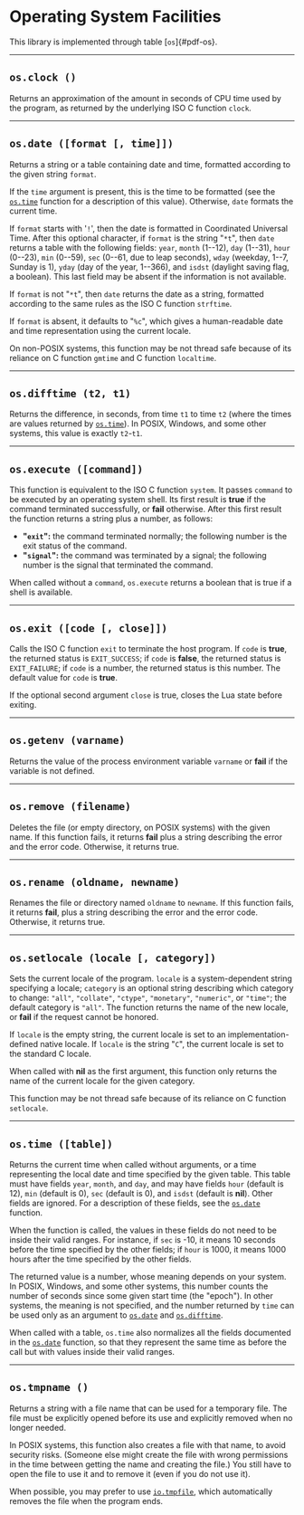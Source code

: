 # Operating System Facilities

This library is implemented through table [`os`]{#pdf-os}.

------------------------------------------------------------------------

## `os.clock ()`

Returns an approximation of the amount in seconds of CPU time used by
the program, as returned by the underlying ISO C function `clock`.

------------------------------------------------------------------------

## `os.date ([format [, time]])`

Returns a string or a table containing date and time, formatted
according to the given string `format`.

If the `time` argument is present, this is the time to be formatted (see
the [`os.time`]( /06_standard_lib/ch095#os-time-table) function for a description of this value).
Otherwise, `date` formats the current time.

If `format` starts with \'`!`\', then the date is formatted in
Coordinated Universal Time. After this optional character, if `format`
is the string \"`*t`\", then `date` returns a table with the following
fields: `year`, `month` (1--12), `day` (1--31), `hour` (0--23), `min`
(0--59), `sec` (0--61, due to leap seconds), `wday` (weekday, 1--7,
Sunday is 1), `yday` (day of the year, 1--366), and `isdst` (daylight
saving flag, a boolean). This last field may be absent if the
information is not available.

If `format` is not \"`*t`\", then `date` returns the date as a string,
formatted according to the same rules as the ISO C function `strftime`.

If `format` is absent, it defaults to \"`%c`\", which gives a
human-readable date and time representation using the current locale.

On non-POSIX systems, this function may be not thread safe because of
its reliance on C function `gmtime` and C function `localtime`.

------------------------------------------------------------------------

## `os.difftime (t2, t1)`

Returns the difference, in seconds, from time `t1` to time `t2` (where
the times are values returned by [`os.time`]( /06_standard_lib/ch095#os-time-table)). In POSIX,
Windows, and some other systems, this value is exactly `t2`*-*`t1`.

------------------------------------------------------------------------

## `os.execute ([command])`

This function is equivalent to the ISO C function `system`. It passes
`command` to be executed by an operating system shell. Its first result
is **true** if the command terminated successfully, or **fail**
otherwise. After this first result the function returns a string plus a
number, as follows:

-   **\"`exit`\":** the command terminated normally; the following
    number is the exit status of the command.
-   **\"`signal`\":** the command was terminated by a signal; the
    following number is the signal that terminated the command.

When called without a `command`, `os.execute` returns a boolean that is
true if a shell is available.

------------------------------------------------------------------------

## `os.exit ([code [, close]])`

Calls the ISO C function `exit` to terminate the host program. If `code`
is **true**, the returned status is `EXIT_SUCCESS`; if `code` is
**false**, the returned status is `EXIT_FAILURE`; if `code` is a number,
the returned status is this number. The default value for `code` is
**true**.

If the optional second argument `close` is true, closes the Lua state
before exiting.

------------------------------------------------------------------------

## `os.getenv (varname)`

Returns the value of the process environment variable `varname` or
**fail** if the variable is not defined.

------------------------------------------------------------------------

## `os.remove (filename)`

Deletes the file (or empty directory, on POSIX systems) with the given
name. If this function fails, it returns **fail** plus a string
describing the error and the error code. Otherwise, it returns true.

------------------------------------------------------------------------

## `os.rename (oldname, newname)`

Renames the file or directory named `oldname` to `newname`. If this
function fails, it returns **fail**, plus a string describing the error
and the error code. Otherwise, it returns true.

------------------------------------------------------------------------

## `os.setlocale (locale [, category])`

Sets the current locale of the program. `locale` is a system-dependent
string specifying a locale; `category` is an optional string describing
which category to change: `"all"`, `"collate"`, `"ctype"`, `"monetary"`,
`"numeric"`, or `"time"`; the default category is `"all"`. The function
returns the name of the new locale, or **fail** if the request cannot be
honored.

If `locale` is the empty string, the current locale is set to an
implementation-defined native locale. If `locale` is the string \"`C`\",
the current locale is set to the standard C locale.

When called with **nil** as the first argument, this function only
returns the name of the current locale for the given category.

This function may be not thread safe because of its reliance on
C function `setlocale`.

------------------------------------------------------------------------

## `os.time ([table])`

Returns the current time when called without arguments, or a time
representing the local date and time specified by the given table. This
table must have fields `year`, `month`, and `day`, and may have fields
`hour` (default is 12), `min` (default is 0), `sec` (default is 0), and
`isdst` (default is **nil**). Other fields are ignored. For a
description of these fields, see the [`os.date`]( /06_standard_lib/ch09#os-date-format-time) function.

When the function is called, the values in these fields do not need to
be inside their valid ranges. For instance, if `sec` is -10, it means 10
seconds before the time specified by the other fields; if `hour` is
1000, it means 1000 hours after the time specified by the other fields.

The returned value is a number, whose meaning depends on your system. In
POSIX, Windows, and some other systems, this number counts the number of
seconds since some given start time (the \"epoch\"). In other systems,
the meaning is not specified, and the number returned by `time` can be
used only as an argument to [`os.date`]( /06_standard_lib/ch09#os-date-format-time) and
[`os.difftime`]( /06_standard_lib/ch09#os-difftime-t2-t1).

When called with a table, `os.time` also normalizes all the fields
documented in the [`os.date`]( /06_standard_lib/ch09#os-date-format-time) function, so that they
represent the same time as before the call but with values inside their
valid ranges.

------------------------------------------------------------------------

## `os.tmpname ()`

Returns a string with a file name that can be used for a temporary file.
The file must be explicitly opened before its use and explicitly removed
when no longer needed.

In POSIX systems, this function also creates a file with that name, to
avoid security risks. (Someone else might create the file with wrong
permissions in the time between getting the name and creating the file.)
You still have to open the file to use it and to remove it (even if you
do not use it).

When possible, you may prefer to use [`io.tmpfile`]( /06_standard_lib/ch085#io-tmpfile),
which automatically removes the file when the program ends.

